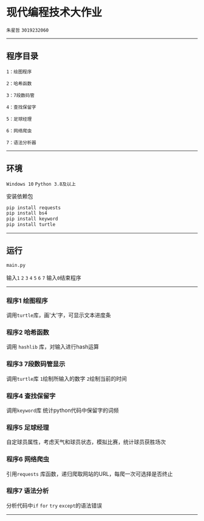 # 现代编程技术大作业

`朱星哲`  `3019232060`

---
## 程序目录
    1：绘图程序

    2：哈希函数

    3：7段数码管

    4：查找保留字

    5：足球经理

    6：网络爬虫

    7：语法分析器
---

## 环境
`Windows 10`
`Python 3.8及以上`

安装依赖包

```bash
pip install requests
pip install bs4
pip install keyword
pip install turtle
```


---

## 运行
```bash
main.py
```
输入`1` `2` `3` `4` `5` `6` `7`
输入`0`结束程序

---
### 程序1  绘图程序
调用`turtle`库，画'大'字，可显示文本进度条

### 程序2  哈希函数
调用 `hashlib` 库，对输入进行hash运算

### 程序3  7段数码管显示
调用`turtle`库
`1`绘制所输入的数字
`2`绘制当前的时间

### 程序4  查找保留字
调用`keyword`库
统计python代码中保留字的词频

### 程序5  足球经理
自定球员属性，考虑天气和球员状态，模拟比赛，统计球员获胜场次

### 程序6  网络爬虫
引用`requests` 库函数，递归爬取网站的URL，每爬一次可选择是否终止

### 程序7  语法分析
分析代码中`if` `for` `try` `except`的语法错误

---